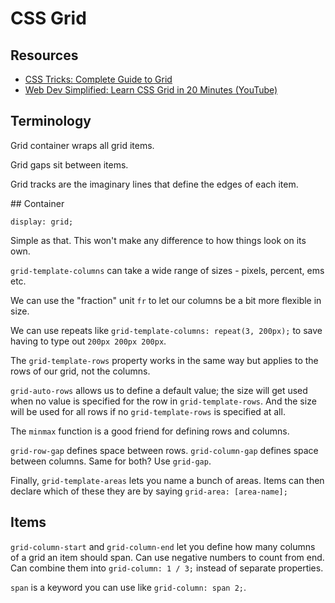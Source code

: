 # CSS Grid

## Resources

- [CSS Tricks: Complete Guide to Grid](https://css-tricks.com/snippets/css/complete-guide-grid/)
- [Web Dev Simplified: Learn CSS Grid in 20 Minutes (YouTube)](https://www.youtube.com/watch?v=9zBsdzdE4sM)

## Terminology

Grid container wraps all grid items.

Grid gaps sit between items.

Grid tracks are the imaginary lines that define the edges of each item.

## Container

`display: grid;`

Simple as that. This won't make any difference to how things look on its own.

`grid-template-columns` can take a wide range of sizes - pixels, percent, ems etc.

We can use the "fraction" unit `fr` to let our columns be a bit more flexible in size.

We can use repeats like `grid-template-columns: repeat(3, 200px);` to save having to type out `200px 200px 200px`.

The `grid-template-rows` property works in the same way but applies to the rows of our grid, not the columns.

`grid-auto-rows` allows us to define a default value; the size will get used when no value is specified for the row in `grid-template-rows`. And the size will be used for all rows if no `grid-template-rows` is specified at all.

The `minmax` function is a good friend for defining rows and columns.

`grid-row-gap` defines space between rows. `grid-column-gap` defines space between columns. Same for both? Use `grid-gap`.

Finally, `grid-template-areas` lets you name a bunch of areas. Items can then declare which of these they are by saying `grid-area: [area-name];`

## Items

`grid-column-start` and `grid-column-end` let you define how many columns of a grid an item should span. Can use negative numbers to count from end. Can combine them into `grid-column: 1 / 3;` instead of separate properties.

`span` is a keyword you can use like `grid-column: span 2;`.

